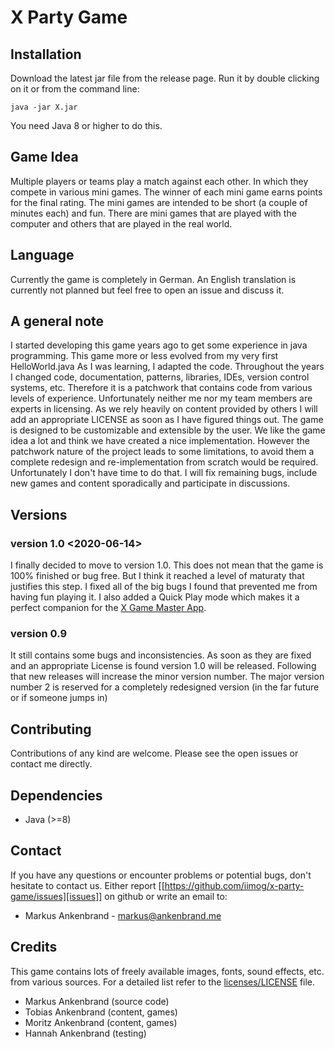 # X Party Game

## Installation

Download the latest jar file from the release page.
Run it by double clicking on it or from the command line:

```
java -jar X.jar
```

You need Java 8 or higher to do this.

## Game Idea

Multiple players or teams play a match against each other. In which they compete in various mini games.
The winner of each mini game earns points for the final rating.
The mini games are intended to be short (a couple of minutes each) and fun.
There are mini games that are played with the computer and others that are played in the real world. 

## Language
Currently the game is completely in German.
An English translation is currently not planned but feel free to open an issue and discuss it.

## A general note

I started developing this game years ago to get some experience in java programming.
This game more or less evolved from my very first HelloWorld.java
As I was learning, I adapted the code. 
Throughout the years I changed code, documentation, patterns, libraries, IDEs, version control systems, etc.
Therefore it is a patchwork that contains code from various levels of experience.
Unfortunately neither me nor my team members are experts in licensing.
As we rely heavily on content provided by others I will add an appropriate LICENSE as soon as I have figured things out.
The game is designed to be customizable and extensible by the user.
We like the game idea a lot and think we have created a nice implementation.
However the patchwork nature of the project leads to some limitations, 
to avoid them a complete redesign and re-implementation from scratch would be required.
Unfortunately I don't have time to do that. 
I will fix remaining bugs, include new games and content sporadically and participate in discussions.

## Versions

### version 1.0 <2020-06-14>

I finally decided to move to version 1.0.
This does not mean that the game is 100% finished or bug free.
But I think it reached a level of maturaty that justifies this step.
I fixed all of the big bugs I found that prevented me from having fun playing it.
I also added a Quick Play mode which makes it a perfect companion for the [X Game Master App](https://github.com/iimog/x-game-master).

### version 0.9

It still contains some bugs and inconsistencies.
As soon as they are fixed and an appropriate License is found version 1.0 will be released.
Following that new releases will increase the minor version number.
The major version number 2 is reserved for a completely redesigned version (in the far future or if someone jumps in)

## Contributing

Contributions of any kind are welcome. Please see the open issues or contact me directly.

## Dependencies

- Java (>=8)

## Contact

If you have any questions or encounter problems or potential bugs, don't
hesitate to contact us. Either report [[https://github.com/iimog/x-party-game/issues][issues]] on github or write an email to:

- Markus Ankenbrand - markus@ankenbrand.me

## Credits

This game contains lots of freely available images, fonts, sound effects, etc. from various sources.
For a detailed list refer to the [licenses/LICENSE](./licenses/LICENSE) file.

- Markus Ankenbrand (source code)
- Tobias Ankenbrand (content, games)
- Moritz Ankenbrand (content, games)
- Hannah Ankenbrand (testing)

